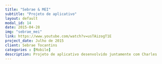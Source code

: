 ```yaml
---
title: "Sebrae & MEI"
subtitle: "Projeto de aplicativo"
layout: default
modal_id: 14
date: 2015-04-28
img: "sebrae_mei"
link: https://www.youtube.com/watch?v=usTAizogT1E
project_date: Julho de 2015
client: Sebrae Tocantins
categories : [Mobile] 
description: Projeto de aplicativo desenvolvido juntamente com Charles Rockenbach para submissão para concurso realizado pelo Sebrae, o projeto incluía estudo de casos para formulação de uma solução voltada ao auxílio dos MEI's assistidos pelo SEBRAE. Incluído criação de vídeo promocional, projeção de telas e documentação escrita.
---
```

